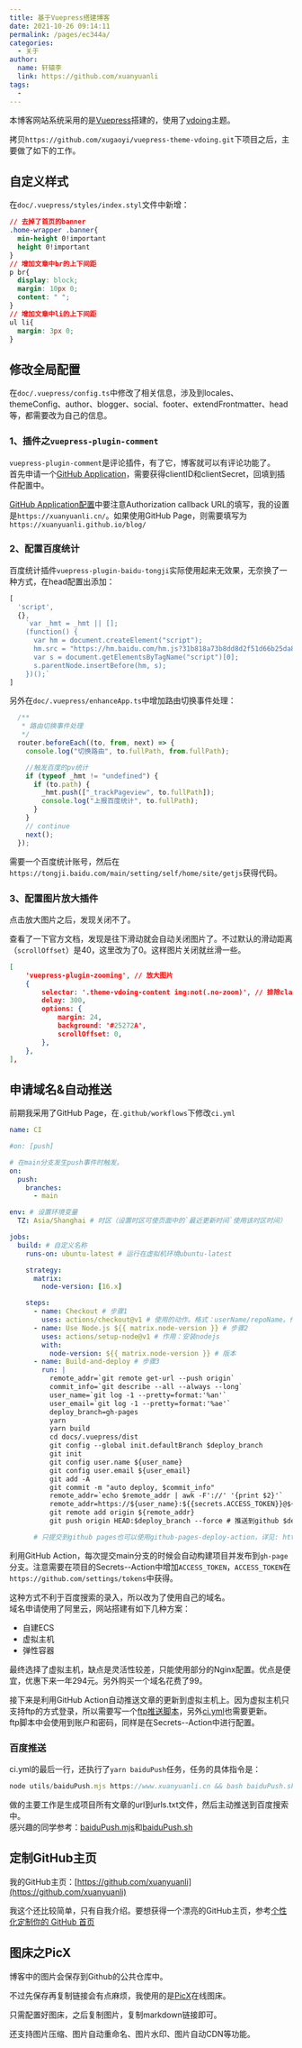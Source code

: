 ```yaml
---
title: 基于Vuepress搭建博客
date: 2021-10-26 09:14:11
permalink: /pages/ec344a/
categories: 
  - 关于
author: 
  name: 轩辕李
  link: https://github.com/xuanyuanli
tags: 
  - 
---
```


本博客网站系统采用的是[Vuepress](https://vuepress.vuejs.org/zh/)搭建的，使用了[vdoing](https://github.com/xugaoyi/vuepress-theme-vdoing)主题。  

拷贝`https://github.com/xugaoyi/vuepress-theme-vdoing.git`下项目之后，主要做了如下的工作。

<!-- more -->

## 自定义样式
在`doc/.vuepress/styles/index.styl`文件中新增：
```css
// 去掉了首页的banner
.home-wrapper .banner{
  min-height 0!important
  height 0!important
}
// 增加文章中br的上下间距
p br{
  display: block;
  margin: 10px 0;
  content: " ";
}
// 增加文章中li的上下间距
ul li{
  margin: 3px 0;
}
```

## 修改全局配置
在`doc/.vuepress/config.ts`中修改了相关信息，涉及到locales、themeConfig、author、blogger、social、footer、extendFrontmatter、head等，都需要改为自己的信息。

### 1、插件之`vuepress-plugin-comment`
`vuepress-plugin-comment`是评论插件，有了它，博客就可以有评论功能了。    
首先申请一个[GitHub Application](https://github.com/settings/applications/new)，需要获得clientID和clientSecret，回填到插件配置中。  

[GitHub Application配置](https://github.com/settings/developers)中要注意Authorization callback URL的填写，我的设置是`https://xuanyuanli.cn/`。如果使用GitHub Page，则需要填写为`https://xuanyuanli.github.io/blog/`

### 2、配置百度统计
百度统计插件`vuepress-plugin-baidu-tongji`实际使用起来无效果，无奈换了一种方式，在head配置出添加：
```javascript
[
  'script',
  {},
    `var _hmt = _hmt || [];
    (function() {
      var hm = document.createElement("script");
      hm.src = "https://hm.baidu.com/hm.js?31b818a73b8dd8d2f51d66b25da84ead";
      var s = document.getElementsByTagName("script")[0]; 
      s.parentNode.insertBefore(hm, s);
    })();`
]
```
另外在`doc/.vuepress/enhanceApp.ts`中增加路由切换事件处理：
```javascript
  /**
   * 路由切换事件处理
   */
  router.beforeEach((to, from, next) => {
    console.log("切换路由", to.fullPath, from.fullPath);

    //触发百度的pv统计
    if (typeof _hmt != "undefined") {
      if (to.path) {
        _hmt.push(["_trackPageview", to.fullPath]);
        console.log("上报百度统计", to.fullPath);
      }
    }
    // continue
    next();
  });
```

需要一个百度统计账号，然后在`https://tongji.baidu.com/main/setting/self/home/site/getjs`获得代码。  

### 3、配置图片放大插件
点击放大图片之后，发现关闭不了。

查看了一下官方文档，发现是往下滑动就会自动关闭图片了。不过默认的滑动距离（`scrollOffset`）是40，这里改为了0。这样图片关闭就丝滑一些。
```json
[
    'vuepress-plugin-zooming', // 放大图片
    {
        selector: '.theme-vdoing-content img:not(.no-zoom)', // 排除class是no-zoom的图片
        delay: 300,
        options: {
            margin: 24,
            background: '#25272A',
            scrollOffset: 0,
        },
    },
],
```

## 申请域名&自动推送
前期我采用了GitHub Page，在`.github/workflows`下修改`ci.yml`
```yaml
name: CI

#on: [push]

# 在main分支发生push事件时触发。
on:
  push:
    branches:
      - main

env: # 设置环境变量
  TZ: Asia/Shanghai # 时区（设置时区可使页面中的`最近更新时间`使用该时区时间）

jobs:
  build: # 自定义名称
    runs-on: ubuntu-latest # 运行在虚拟机环境ubuntu-latest

    strategy:
      matrix:
        node-version: [16.x]

    steps:
      - name: Checkout # 步骤1
        uses: actions/checkout@v1 # 使用的动作。格式：userName/repoName。作用：检出仓库，获取源码。 官方actions库：https://github.com/actions
      - name: Use Node.js ${{ matrix.node-version }} # 步骤2
        uses: actions/setup-node@v1 # 作用：安装nodejs
        with:
          node-version: ${{ matrix.node-version }} # 版本
      - name: Build-and-deploy # 步骤3
        run: |
          remote_addr=`git remote get-url --push origin`
          commit_info=`git describe --all --always --long`
          user_name=`git log -1 --pretty=format:'%an'`
          user_email=`git log -1 --pretty=format:'%ae'`
          deploy_branch=gh-pages
          yarn
          yarn build
          cd docs/.vuepress/dist
          git config --global init.defaultBranch $deploy_branch
          git init
          git config user.name ${user_name}
          git config user.email ${user_email}
          git add -A
          git commit -m "auto deploy, $commit_info"
          remote_addr=`echo $remote_addr | awk -F'://' '{print $2}'`
          remote_addr=https://${user_name}:${{secrets.ACCESS_TOKEN}}@${remote_addr}
          git remote add origin ${remote_addr}
          git push origin HEAD:$deploy_branch --force # 推送到github $deploy_branch分支

      # 只提交到github pages也可以使用github-pages-deploy-action，详见: https://github.com/JamesIves/github-pages-deploy-action
```
利用GitHub Action，每次提交main分支的时候会自动构建项目并发布到`gh-page`分支。注意需要在项目的Secrets--Action中增加`ACCESS_TOKEN`，`ACCESS_TOKEN`在`https://github.com/settings/tokens`中获得。

这种方式不利于百度搜索的录入，所以改为了使用自己的域名。  
域名申请使用了阿里云，网站搭建有如下几种方案：
- 自建ECS
- 虚拟主机
- 弹性容器

最终选择了虚拟主机，缺点是灵活性较差，只能使用部分的Nginx配置。优点是便宜，优惠下来一年294元。另外购买一个域名花费了99。

接下来是利用GitHub Action自动推送文章的更新到虚拟主机上。因为虚拟主机只支持ftp的方式登录，所以需要写一个[ftp推送脚本](https://github.com/xuanyuanli/blog/blob/main/utils/ftpSync.mjs)，另外[ci.yml](https://github.com/xuanyuanli/blog/blob/main/.github/workflows/ci.yml)也需要更新。  
ftp脚本中会使用到账户和密码，同样是在Secrets--Action中进行配置。  

### 百度推送
ci.yml的最后一行，还执行了`yarn baiduPush`任务，任务的具体指令是：
```javascript
node utils/baiduPush.mjs https://www.xuanyuanli.cn && bash baiduPush.sh
```
做的主要工作是生成项目所有文章的url到urls.txt文件，然后主动推送到百度搜索中。    
感兴趣的同学参考：[baiduPush.mjs](https://github.com/xuanyuanli/blog/blob/main/utils/baiduPush.mjs)和[baiduPush.sh](https://github.com/xuanyuanli/blog/blob/main/baiduPush.sh)  

## 定制GitHub主页
我的GitHub主页：[https://github.com/xuanyuanli](https://github.com/xuanyuanli)

我这个还比较简单，只有自我介绍。要想获得一个漂亮的GitHub主页，参考[个性化定制你的 GitHub 首页](https://blog.csdn.net/qq_37954086/article/details/107947088)

## 图床之PicX
博客中的图片会保存到Github的公共仓库中。

不过先保存再复制链接会有点麻烦，我使用的是[PicX](https://picx.xpoet.cn/#/upload)在线图床。

只需配置好图床，之后复制图片，复制markdown链接即可。

还支持图片压缩、图片自动重命名、图片水印、图片自动CDN等功能。
